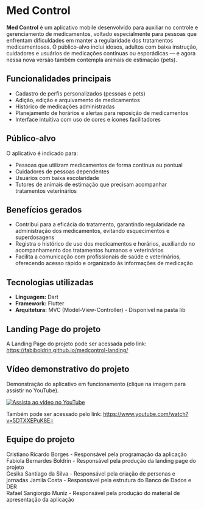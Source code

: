 # Med Control

**Med Control** é um aplicativo mobile desenvolvido para auxiliar no controle e gerenciamento de medicamentos, voltado especialmente para pessoas que enfrentam dificuldades em manter a regularidade dos tratamentos medicamentosos. O público-alvo inclui idosos, adultos com baixa instrução, cuidadores e usuários de medicações contínuas ou esporádicas — e agora nessa nova versão também contempla animais de estimação (pets).

## Funcionalidades principais

- Cadastro de perfis personalizados (pessoas e pets)  
- Adição, edição e arquivamento de medicamentos  
- Histórico de medicações administradas  
- Planejamento de horários e alertas para reposição de medicamentos  
- Interface intuitiva com uso de cores e ícones facilitadores  

## Público-alvo

O aplicativo é indicado para:

- Pessoas que utilizam medicamentos de forma contínua ou pontual  
- Cuidadores de pessoas dependentes  
- Usuários com baixa escolaridade  
- Tutores de animais de estimação que precisam acompanhar tratamentos veterinários  

## Benefícios gerados

- Contribui para a eficácia do tratamento, garantindo regularidade na administração dos medicamentos, evitando esquecimentos e superdosagens  
- Registra o histórico de uso dos medicamentos e horários, auxiliando no acompanhamento dos tratamentos humanos e veterinários  
- Facilita a comunicação com profissionais de saúde e veterinários, oferecendo acesso rápido e organizado às informações de medicação  

## Tecnologias utilizadas

- **Linguagem:** Dart  
- **Framework:** Flutter
- **Arquitetura:** MVC (Model-View-Controller) - Disponível na pasta lib

## Landing Page do projeto

A Landing Page do projeto pode ser acessada pelo link: https://fabiboldrin.github.io/medcontrol-landing/

## Vídeo demonstrativo do projeto
  
Demonstração do aplicativo em funcionamento (clique na imagem para assistir no YouTube).  


[![Assista ao vídeo no YouTube](https://img.youtube.com/vi/5DTXXEPuK8E/hqdefault.jpg)](https://www.youtube.com/watch?v=5DTXXEPuK8E)
  
Também pode ser acessado pelo link: https://www.youtube.com/watch?v=5DTXXEPuK8E=  

## Equipe do projeto

Cristiano Ricardo Borges - Responsável pela programação da aplicação  
Fabiola Bernardes Boldrin - Responsável pela produção da landing page do projeto  
Gesika Santiago da Silva - Responsável pela criação de personas e jornadas
Jamila Costa - Responsável pela estrutura do Banco de Dados e DER  
Rafael Sangiorgio Muniz - Responsável pela produção do material de apresentação da aplicação  
